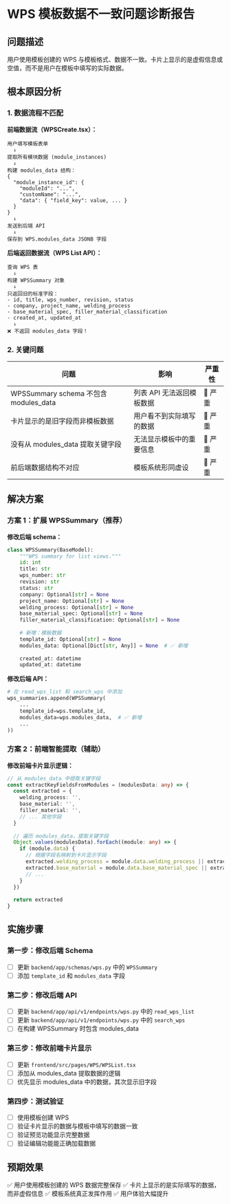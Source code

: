 # WPS 模板数据不一致问题诊断报告

## 问题描述

用户使用模板创建的 WPS 与模板格式、数据不一致。卡片上显示的是虚假信息或空值，而不是用户在模板中填写的实际数据。

## 根本原因分析

### 1. 数据流程不匹配

**前端数据流（WPSCreate.tsx）：**
```
用户填写模板表单 
  ↓
提取所有模块数据 (module_instances)
  ↓
构建 modules_data 结构：
{
  "module_instance_id": {
    "moduleId": "...",
    "customName": "...",
    "data": { "field_key": value, ... }
  }
}
  ↓
发送到后端 API
  ↓
保存到 WPS.modules_data JSONB 字段
```

**后端返回数据流（WPS List API）：**
```
查询 WPS 表
  ↓
构建 WPSSummary 对象
  ↓
只返回旧的标准字段：
- id, title, wps_number, revision, status
- company, project_name, welding_process
- base_material_spec, filler_material_classification
- created_at, updated_at
  ↓
❌ 不返回 modules_data 字段！
```

### 2. 关键问题

| 问题 | 影响 | 严重性 |
|------|------|--------|
| WPSSummary schema 不包含 modules_data | 列表 API 无法返回模板数据 | 🔴 严重 |
| 卡片显示的是旧字段而非模板数据 | 用户看不到实际填写的数据 | 🔴 严重 |
| 没有从 modules_data 提取关键字段 | 无法显示模板中的重要信息 | 🔴 严重 |
| 前后端数据结构不对应 | 模板系统形同虚设 | 🔴 严重 |

## 解决方案

### 方案 1：扩展 WPSSummary（推荐）

**修改后端 schema：**
```python
class WPSSummary(BaseModel):
    """WPS summary for list views."""
    id: int
    title: str
    wps_number: str
    revision: str
    status: str
    company: Optional[str] = None
    project_name: Optional[str] = None
    welding_process: Optional[str] = None
    base_material_spec: Optional[str] = None
    filler_material_classification: Optional[str] = None
    
    # 新增：模板数据
    template_id: Optional[str] = None
    modules_data: Optional[Dict[str, Any]] = None  # ✅ 新增
    
    created_at: datetime
    updated_at: datetime
```

**修改后端 API：**
```python
# 在 read_wps_list 和 search_wps 中添加
wps_summaries.append(WPSSummary(
    ...
    template_id=wps.template_id,
    modules_data=wps.modules_data,  # ✅ 新增
    ...
))
```

### 方案 2：前端智能提取（辅助）

**修改前端卡片显示逻辑：**
```typescript
// 从 modules_data 中提取关键字段
const extractKeyFieldsFromModules = (modulesData: any) => {
  const extracted = {
    welding_process: '',
    base_material: '',
    filler_material: '',
    // ... 其他字段
  }
  
  // 遍历 modules_data，提取关键字段
  Object.values(modulesData).forEach((module: any) => {
    if (module.data) {
      // 根据字段名映射到卡片显示字段
      extracted.welding_process = module.data.welding_process || extracted.welding_process
      extracted.base_material = module.data.base_material_spec || extracted.base_material
      // ...
    }
  })
  
  return extracted
}
```

## 实施步骤

### 第一步：修改后端 Schema
- [ ] 更新 `backend/app/schemas/wps.py` 中的 `WPSSummary`
- [ ] 添加 `template_id` 和 `modules_data` 字段

### 第二步：修改后端 API
- [ ] 更新 `backend/app/api/v1/endpoints/wps.py` 中的 `read_wps_list`
- [ ] 更新 `backend/app/api/v1/endpoints/wps.py` 中的 `search_wps`
- [ ] 在构建 WPSSummary 时包含 modules_data

### 第三步：修改前端卡片显示
- [ ] 更新 `frontend/src/pages/WPS/WPSList.tsx`
- [ ] 添加从 modules_data 提取数据的逻辑
- [ ] 优先显示 modules_data 中的数据，其次显示旧字段

### 第四步：测试验证
- [ ] 使用模板创建 WPS
- [ ] 验证卡片显示的数据与模板中填写的数据一致
- [ ] 验证预览功能显示完整数据
- [ ] 验证编辑功能能正确加载数据

## 预期效果

✅ 用户使用模板创建的 WPS 数据完整保存
✅ 卡片上显示的是实际填写的数据，而非虚假信息
✅ 模板系统真正发挥作用
✅ 用户体验大幅提升

